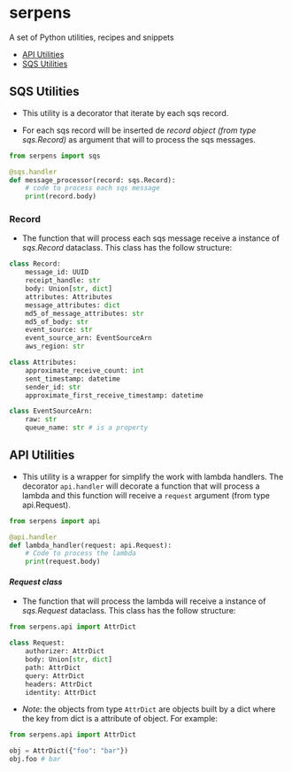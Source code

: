 # serpens

A set of Python utilities, recipes and snippets

- [API Utilities](#api-utilities)
- [SQS Utilities](sqs-utilities)

## SQS Utilities

- This utility is a decorator that iterate by each sqs record.

- For each sqs record will be inserted de *record object (from type sqs.Record)* as  argument that will to process the sqs messages.


```python
from serpens import sqs

@sqs.handler
def message_processor(record: sqs.Record):
    # code to process each sqs message
    print(record.body)
```

### Record

- The function that will process each sqs message receive a instance of *sqs.Record* dataclass. This class has the follow structure:

```python
class Record:
    message_id: UUID
    receipt_handle: str
    body: Union[str, dict]
    attributes: Attributes
    message_attributes: dict
    md5_of_message_attributes: str
    md5_of_body: str
    event_source: str
    event_source_arn: EventSourceArn
    aws_region: str

class Attributes:
    approximate_receive_count: int
    sent_timestamp: datetime
    sender_id: str
    approximate_first_receive_timestamp: datetime

class EventSourceArn:
    raw: str
    queue_name: str # is a property
```

## API Utilities

- This utility is a wrapper for simplify the work with lambda handlers. The decorator ```api.handler``` will decorate a function that will process a lambda and this function will receive a ```request``` argument (from type api.Request).


```python
from serpens import api

@api.handler
def lambda_handler(request: api.Request):
    # Code to process the lambda
    print(request.body)
```

#### *Request class*

- The function that will process the lambda will receive a instance of *sqs.Request* dataclass. This class has the follow structure:

```python
from serpens.api import AttrDict

class Request:
    authorizer: AttrDict
    body: Union[str, dict]
    path: AttrDict
    query: AttrDict
    headers: AttrDict
    identity: AttrDict
```

- *Note*: the objects from type ```AttrDict``` are objects built by a dict where the key from dict is a attribute of object. For example:

```python
from serpens.api import AttrDict

obj = AttrDict({"foo": "bar"})
obj.foo # bar
```